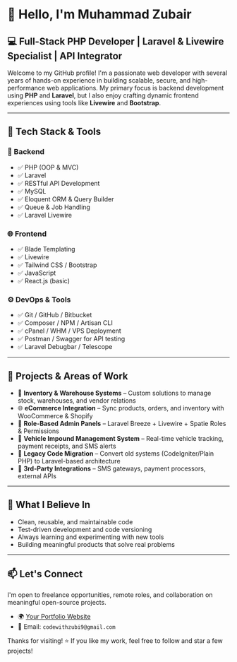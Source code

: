 # 👋 Hello, I'm Muhammad Zubair

## 💻 Full-Stack PHP Developer | Laravel & Livewire Specialist | API Integrator

Welcome to my GitHub profile! I'm a passionate web developer with several years of hands-on experience in building scalable, secure, and high-performance web applications. My primary focus is backend development using **PHP** and **Laravel**, but I also enjoy crafting dynamic frontend experiences using tools like **Livewire** and **Bootstrap**.

---

## 🔧 Tech Stack & Tools

### 🧠 Backend
- ✅ PHP (OOP & MVC)
- ✅ Laravel
- ✅ RESTful API Development
- ✅ MySQL
- ✅ Eloquent ORM & Query Builder
- ✅ Queue & Job Handling
- ✅ Laravel Livewire

### 🌐 Frontend
- ✅ Blade Templating
- ✅ Livewire
- ✅ Tailwind CSS / Bootstrap
- ✅ JavaScript
- ✅ React.js (basic)

### ⚙️ DevOps & Tools
- ✅ Git / GitHub / Bitbucket
- ✅ Composer / NPM / Artisan CLI
- ✅ cPanel / WHM / VPS Deployment
- ✅ Postman / Swagger for API testing
- ✅ Laravel Debugbar / Telescope

---

## 🚀 Projects & Areas of Work

- 🧾 **Inventory & Warehouse Systems** – Custom solutions to manage stock, warehouses, and vendor relations  
- 🌐 **eCommerce Integration** – Sync products, orders, and inventory with WooCommerce & Shopify  
- 🧠 **Role-Based Admin Panels** – Laravel Breeze + Livewire + Spatie Roles & Permissions  
- 🛑 **Vehicle Impound Management System** – Real-time vehicle tracking, payment receipts, and SMS alerts  
- 🔁 **Legacy Code Migration** – Convert old systems (CodeIgniter/Plain PHP) to Laravel-based architecture  
- 📲 **3rd-Party Integrations** – SMS gateways, payment processors, external APIs  

---

## 🧩 What I Believe In

- Clean, reusable, and maintainable code  
- Test-driven development and code versioning  
- Always learning and experimenting with new tools  
- Building meaningful products that solve real problems

---

## 📫 Let's Connect

I'm open to freelance opportunities, remote roles, and collaboration on meaningful open-source projects.

- 🌍 [Your Portfolio Website](https://codewithzubi.com/)
- 📧 Email: `codewithzubi9@gmail.com`

Thanks for visiting! ⭐ If you like my work, feel free to follow and star a few projects!

